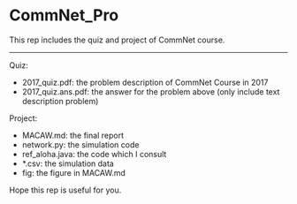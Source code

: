 # CommNet_Pro

This rep includes the quiz and project of CommNet course.

---

Quiz:

- 2017_quiz.pdf: the problem description of CommNet Course in 2017
- 2017_quiz.ans.pdf: the answer for the problem above (only include text description problem)

Project:

- MACAW.md: the final report
- network.py: the simulation code
- ref_aloha.java: the code which I consult
- *.csv: the simulation data
- fig: the figure in MACAW.md

Hope this rep is useful for you.